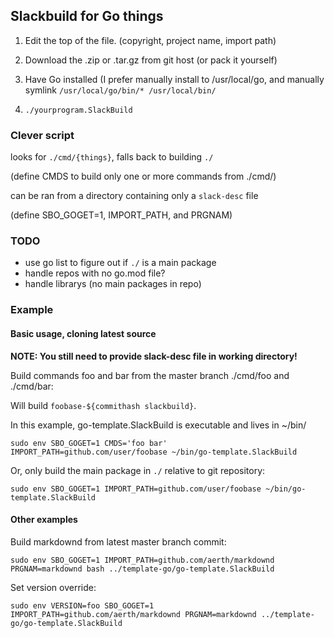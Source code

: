 ## Slackbuild for Go things

1. Edit the top of the file. (copyright, project name, import path)

2. Download the .zip or .tar.gz from git host (or pack it yourself)

3. Have Go installed (I prefer manually install to /usr/local/go, and
manually symlink `/usr/local/go/bin/* /usr/local/bin/`

4. `./yourprogram.SlackBuild`


### Clever script

looks for `./cmd/{things}`, falls back to building `./`

(define CMDS to build only one or more commands from ./cmd/)

can be ran from a directory containing only a `slack-desc` file

(define SBO_GOGET=1, IMPORT_PATH, and PRGNAM)
  

### TODO

  * use go list to figure out if `./` is a main package
  * handle repos with no go.mod file?
  * handle librarys (no main packages in repo)


### Example

#### Basic usage, cloning latest source

**NOTE: You still need to provide slack-desc file in working directory!**

Build commands foo and bar from the master branch ./cmd/foo and ./cmd/bar:

Will build `foobase-${commithash slackbuild}`.

In this example, go-template.SlackBuild is executable and lives in ~/bin/

```
sudo env SBO_GOGET=1 CMDS='foo bar' IMPORT_PATH=github.com/user/foobase ~/bin/go-template.SlackBuild
```

Or, only build the main package in `./` relative to git repository:

```
sudo env SBO_GOGET=1 IMPORT_PATH=github.com/user/foobase ~/bin/go-template.SlackBuild
```

#### Other examples

Build markdownd from latest master branch commit:

```
sudo env SBO_GOGET=1 IMPORT_PATH=github.com/aerth/markdownd PRGNAM=markdownd bash ../template-go/go-template.SlackBuild
```

Set version override:

```
sudo env VERSION=foo SBO_GOGET=1 IMPORT_PATH=github.com/aerth/markdownd PRGNAM=markdownd ../template-go/go-template.SlackBuild
```

